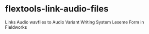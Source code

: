 # flextools-link-audio-files
Links Audio wavfiles to Audio Variant Writing System Lexeme Form in Fieldworks
